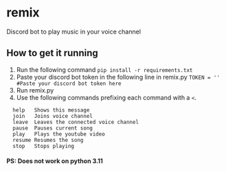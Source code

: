 # remix
Discord bot to play music in your voice channel

## How to get it running
1. Run the following command
`pip install -r requirements.txt`
2. Paste your discord bot token in the following line in remix.py
`TOKEN = '' #Paste your discord bot token here`
3. Run remix.py
4. Use the following commands prefixing each command with a `<`.
```
  help   Shows this message
  join   Joins voice channel
  leave  Leaves the connected voice channel
  pause  Pauses current song
  play   Plays the youtube video
  resume Resumes the song
  stop   Stops playing
```

#### PS: Does not work on python 3.11
